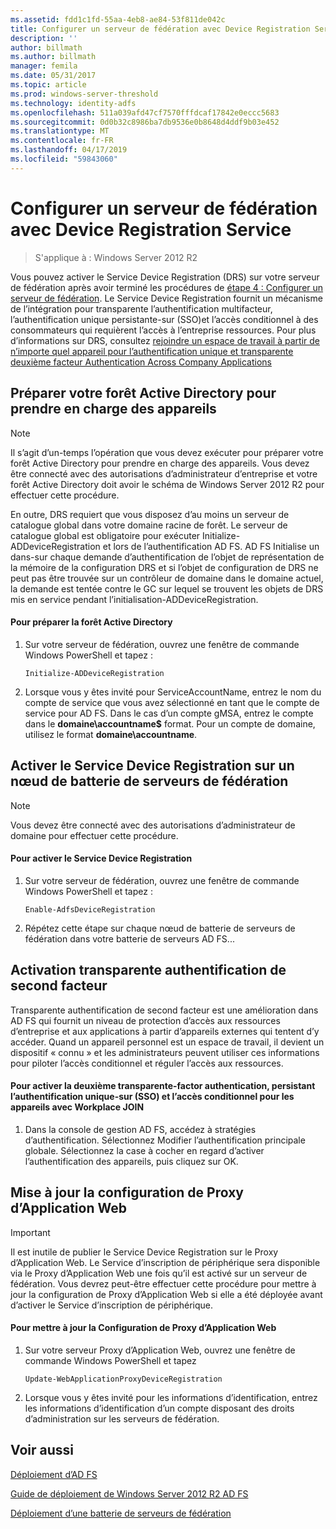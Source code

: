 ```yaml
---
ms.assetid: fdd1c1fd-55aa-4eb8-ae84-53f811de042c
title: Configurer un serveur de fédération avec Device Registration Service
description: ''
author: billmath
ms.author: billmath
manager: femila
ms.date: 05/31/2017
ms.topic: article
ms.prod: windows-server-threshold
ms.technology: identity-adfs
ms.openlocfilehash: 511a039afd47cf7570fffdcaf17842e0eccc5683
ms.sourcegitcommit: 0d0b32c8986ba7db9536e0b8648d4ddf9b03e452
ms.translationtype: MT
ms.contentlocale: fr-FR
ms.lasthandoff: 04/17/2019
ms.locfileid: "59843060"
---
```

# <a name="configure-a-federation-server-with-device-registration-service"></a>Configurer un serveur de fédération avec Device Registration Service

>S'applique à : Windows Server 2012 R2

Vous pouvez activer le Service Device Registration \(DRS\) sur votre serveur de fédération après avoir terminé les procédures de [étape 4 : Configurer un serveur de fédération](https://technet.microsoft.com/library/dn303424.aspx). Le Service Device Registration fournit un mécanisme de l’intégration pour transparente l’authentification multifacteur, l’authentification unique persistante\-sur \(SSO\)et l’accès conditionnel à des consommateurs qui requièrent l’accès à l’entreprise ressources. Pour plus d’informations sur DRS, consultez [rejoindre un espace de travail à partir de n’importe quel appareil pour l’authentification unique et transparente deuxième facteur Authentication Across Company Applications](../../ad-fs/operations/Join-to-Workplace-from-Any-Device-for-SSO-and-Seamless-Second-Factor-Authentication-Across-Company-Applications.md)  
  
## <a name="prepare-your-active-directory-forest-to-support-devices"></a>Préparer votre forêt Active Directory pour prendre en charge des appareils  
  
> [!NOTE]  
> Il s’agit d’un\-temps l’opération que vous devez exécuter pour préparer votre forêt Active Directory pour prendre en charge des appareils. Vous devez être connecté avec des autorisations d’administrateur d’entreprise et votre forêt Active Directory doit avoir le schéma de Windows Server 2012 R2 pour effectuer cette procédure.  
>   
> En outre, DRS requiert que vous disposez d’au moins un serveur de catalogue global dans votre domaine racine de forêt. Le serveur de catalogue global est obligatoire pour exécuter Initialize\-ADDeviceRegistration et lors de l’authentification AD FS. AD FS Initialise un dans\-sur chaque demande d’authentification de l’objet de représentation de la mémoire de la configuration DRS et si l’objet de configuration de DRS ne peut pas être trouvée sur un contrôleur de domaine dans le domaine actuel, la demande est tentée contre le GC sur lequel se trouvent les objets de DRS mis en service pendant l’initialisation\-ADDeviceRegistration.  
  
#### <a name="to-prepare-the-active-directory-forest"></a>Pour préparer la forêt Active Directory  
  
1.  Sur votre serveur de fédération, ouvrez une fenêtre de commande Windows PowerShell et tapez :  
  
    ```  
    Initialize-ADDeviceRegistration  
    ```  
  
2.  Lorsque vous y êtes invité pour ServiceAccountName, entrez le nom du compte de service que vous avez sélectionné en tant que le compte de service pour AD FS.  Dans le cas d’un compte gMSA, entrez le compte dans le **domaine\\accountname$** format. Pour un compte de domaine, utilisez le format **domaine\\accountname**.  
  
## <a name="enable-device-registration-service-on-a-federation-server-farm-node"></a>Activer le Service Device Registration sur un nœud de batterie de serveurs de fédération  
  
> [!NOTE]  
> Vous devez être connecté avec des autorisations d’administrateur de domaine pour effectuer cette procédure.  
  
#### <a name="to-enable-device-registration-service"></a>Pour activer le Service Device Registration  
  
1.  Sur votre serveur de fédération, ouvrez une fenêtre de commande Windows PowerShell et tapez :  
  
    ```  
    Enable-AdfsDeviceRegistration  
    ```  
  
2.  Répétez cette étape sur chaque nœud de batterie de serveurs de fédération dans votre batterie de serveurs AD FS...  
  
## <a name="enable-seamless-second-factor-authentication"></a>Activation transparente authentification de second facteur  
Transparente authentification de second facteur est une amélioration dans AD FS qui fournit un niveau de protection d’accès aux ressources d’entreprise et aux applications à partir d’appareils externes qui tentent d’y accéder. Quand un appareil personnel est un espace de travail, il devient un dispositif « connu » et les administrateurs peuvent utiliser ces informations pour piloter l’accès conditionnel et réguler l’accès aux ressources.  
  
#### <a name="to-enable-seamless-second-factor-authentication-persistent-single-sign-on-sso-and-conditional-access-for-workplace-joined-devices"></a>Pour activer la deuxième transparente-factor authentication, persistant l’authentification unique\-sur \(SSO\) et l’accès conditionnel pour les appareils avec Workplace JOIN  
  
1.  Dans la console de gestion AD FS, accédez à stratégies d’authentification. Sélectionnez Modifier l’authentification principale globale. Sélectionnez la case à cocher en regard d’activer l’authentification des appareils, puis cliquez sur OK.  
  
## <a name="update-the-web-application-proxy-configuration"></a>Mise à jour la configuration de Proxy d’Application Web  
  
> [!IMPORTANT]  
> Il est inutile de publier le Service Device Registration sur le Proxy d’Application Web.  Le Service d’inscription de périphérique sera disponible via le Proxy d’Application Web une fois qu’il est activé sur un serveur de fédération.  Vous devrez peut-être effectuer cette procédure pour mettre à jour la configuration de Proxy d’Application Web si elle a été déployée avant d’activer le Service d’inscription de périphérique.  
  
#### <a name="to-update-the-web-application-proxy-configuration"></a>Pour mettre à jour la Configuration de Proxy d’Application Web  
  
1.  Sur votre serveur Proxy d’Application Web, ouvrez une fenêtre de commande Windows PowerShell et tapez  
  
    ```  
    Update-WebApplicationProxyDeviceRegistration  
    ```  
  
2.  Lorsque vous y êtes invité pour les informations d’identification, entrez les informations d’identification d’un compte disposant des droits d’administration sur les serveurs de fédération.  
  
## <a name="see-also"></a>Voir aussi 

[Déploiement d’AD FS](../../ad-fs/AD-FS-Deployment.md)  

[Guide de déploiement de Windows Server 2012 R2 AD FS](../../ad-fs/deployment/Windows-Server-2012-R2-AD-FS-Deployment-Guide.md)  
 
[Déploiement d’une batterie de serveurs de fédération](../../ad-fs/deployment/Deploying-a-Federation-Server-Farm.md)  
  


